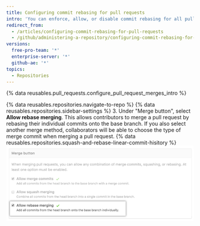 ```yaml
---
title: Configuring commit rebasing for pull requests
intro: 'You can enforce, allow, or disable commit rebasing for all pull request merges on {% data variables.product.product_location %} in your repository.'
redirect_from:
  - /articles/configuring-commit-rebasing-for-pull-requests
  - /github/administering-a-repository/configuring-commit-rebasing-for-pull-requests
versions:
  free-pro-team: '*'
  enterprise-server: '*'
  github-ae: '*'
topics:
  - Repositories
---
```


{% data reusables.pull_requests.configure_pull_request_merges_intro %}

{% data reusables.repositories.navigate-to-repo %}
{% data reusables.repositories.sidebar-settings %}
3. Under "Merge button", select **Allow rebase merging**. This allows contributors to merge a pull request by rebasing their individual commits onto the base branch. If you also select another merge method, collaborators will be able to choose the type of merge commit when merging a pull request. {% data reusables.repositories.squash-and-rebase-linear-commit-hisitory %} ![Pull request rebased commits](/assets/images/help/repository/pr-merge-rebase.png)
